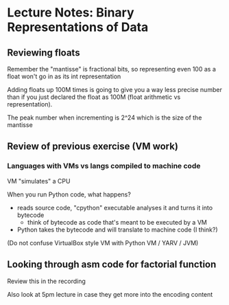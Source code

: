 # Lecture Notes: Binary Representations of Data
## Reviewing floats

Remember the "mantisse" is fractional bits, so representing even 100 as a float won't go in as its int representation

Adding floats up 100M times is going to give you a way less precise number than if you just declared the float as 100M (float arithmetic vs representation).

The peak number when incrementing is 2^24 which is the size of the mantisse

## Review of previous exercise (VM work)

### Languages with VMs vs langs compiled to machine code

VM "simulates" a CPU

When you run Python code, what happens?
* reads source code, "cpython" executable analyses it and turns it into
  bytecode
  * think of bytecode as code that's meant to be executed by a VM
* Python takes the bytecode and will translate to machine code (I think?)

(Do not confuse VirtualBox style VM with Python VM / YARV / JVM)

## Looking through asm code for factorial function

Review this in the recording

Also look at 5pm lecture in case they get more into the encoding content
